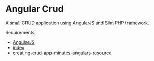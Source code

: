 Angular Crud
======================

A small CRUD application using AngularJS and Slim PHP framework.

Requirements:
  * <a href="http://angularjs.org/">AngularJS</a>
  * <a href="http://toya-studios.com">index</a>
  * <a href="https://www.sitepoint.com">creating-crud-app-minutes-angulars-resource</a>
